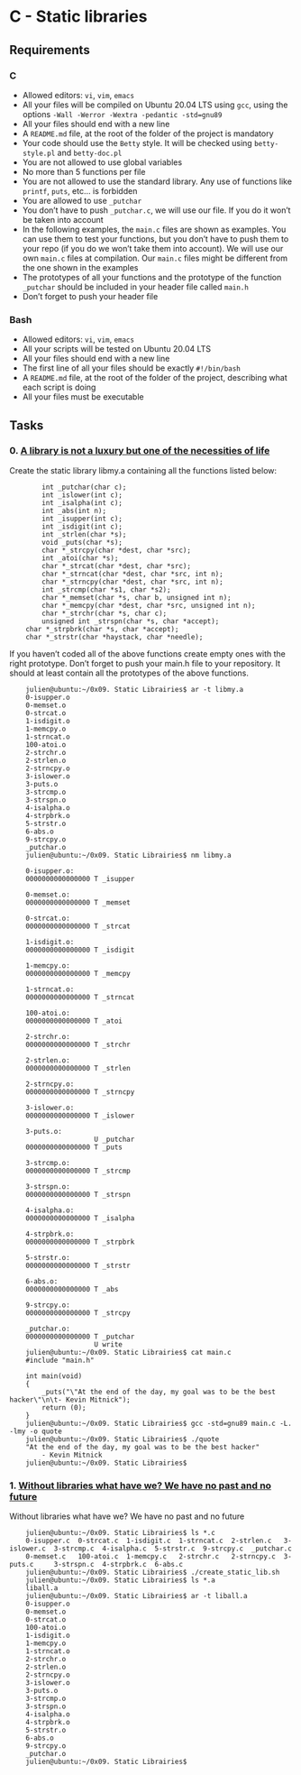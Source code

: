 # C - Static libraries
## Requirements
### C
- Allowed editors: `vi`, `vim`, `emacs`
- All your files will be compiled on Ubuntu 20.04 LTS using `gcc`, using the options `-Wall -Werror -Wextra -pedantic -std=gnu89`
- All your files should end with a new line
- A `README.md` file, at the root of the folder of the project is mandatory
- Your code should use the `Betty` style. It will be checked using `betty-style.pl` and `betty-doc.pl`
- You are not allowed to use global variables
- No more than 5 functions per file
- You are not allowed to use the standard library. Any use of functions like `printf`, `puts`, etc… is forbidden
- You are allowed to use `_putchar`
- You don’t have to push `_putchar.c`, we will use our file. If you do it won’t be taken into account
- In the following examples, the `main.c` files are shown as examples. You can use them to test your functions, but you don’t have to push them to your repo (if you do we won’t take them into account). We will use our own `main.c` files at compilation. Our `main.c` files might be different from the one shown in the examples
- The prototypes of all your functions and the prototype of the function `_putchar` should be included in your header file called `main.h`
- Don’t forget to push your header file
### Bash
- Allowed editors: `vi`, `vim`, `emacs`
- All your scripts will be tested on Ubuntu 20.04 LTS
- All your files should end with a new line
- The first line of all your files should be exactly `#!/bin/bash`
- A `README.md` file, at the root of the folder of the project, describing what each script is doing
- All your files must be executable
## Tasks
### 0. [A library is not a luxury but one of the necessities of life](libmy.a) 
Create the static library libmy.a containing all the functions listed below:

            int _putchar(char c);
            int _islower(int c);
            int _isalpha(int c);
            int _abs(int n);
            int _isupper(int c);
            int _isdigit(int c);
            int _strlen(char *s);
            void _puts(char *s);
            char *_strcpy(char *dest, char *src);
            int _atoi(char *s);
            char *_strcat(char *dest, char *src);
            char *_strncat(char *dest, char *src, int n);
            char *_strncpy(char *dest, char *src, int n);
            int _strcmp(char *s1, char *s2);
            char *_memset(char *s, char b, unsigned int n);
            char *_memcpy(char *dest, char *src, unsigned int n);
            char *_strchr(char *s, char c);
            unsigned int _strspn(char *s, char *accept);
        char *_strpbrk(char *s, char *accept);
        char *_strstr(char *haystack, char *needle);
        
 If you haven’t coded all of the above functions create empty ones with the right prototype.
Don’t forget to push your main.h file to your repository. It should at least contain all the prototypes of the above functions.

        julien@ubuntu:~/0x09. Static Librairies$ ar -t libmy.a 
        0-isupper.o
        0-memset.o
        0-strcat.o
        1-isdigit.o
        1-memcpy.o
        1-strncat.o
        100-atoi.o
        2-strchr.o
        2-strlen.o
        2-strncpy.o
        3-islower.o
        3-puts.o
        3-strcmp.o
        3-strspn.o
        4-isalpha.o
        4-strpbrk.o
        5-strstr.o
        6-abs.o
        9-strcpy.o
        _putchar.o
        julien@ubuntu:~/0x09. Static Librairies$ nm libmy.a 

        0-isupper.o:
        0000000000000000 T _isupper

        0-memset.o:
        0000000000000000 T _memset

        0-strcat.o:
        0000000000000000 T _strcat

        1-isdigit.o:
        0000000000000000 T _isdigit

        1-memcpy.o:
        0000000000000000 T _memcpy

        1-strncat.o:
        0000000000000000 T _strncat

        100-atoi.o:
        0000000000000000 T _atoi

        2-strchr.o:
        0000000000000000 T _strchr

        2-strlen.o:
        0000000000000000 T _strlen

        2-strncpy.o:
        0000000000000000 T _strncpy

        3-islower.o:
        0000000000000000 T _islower

        3-puts.o:
                         U _putchar
        0000000000000000 T _puts

        3-strcmp.o:
        0000000000000000 T _strcmp

        3-strspn.o:
        0000000000000000 T _strspn

        4-isalpha.o:
        0000000000000000 T _isalpha

        4-strpbrk.o:
        0000000000000000 T _strpbrk

        5-strstr.o:
        0000000000000000 T _strstr

        6-abs.o:
        0000000000000000 T _abs

        9-strcpy.o:
        0000000000000000 T _strcpy

        _putchar.o:
        0000000000000000 T _putchar
                         U write
        julien@ubuntu:~/0x09. Static Librairies$ cat main.c 
        #include "main.h"

        int main(void)
        {
            _puts("\"At the end of the day, my goal was to be the best hacker\"\n\t- Kevin Mitnick");
            return (0);
        }
        julien@ubuntu:~/0x09. Static Librairies$ gcc -std=gnu89 main.c -L. -lmy -o quote
        julien@ubuntu:~/0x09. Static Librairies$ ./quote 
        "At the end of the day, my goal was to be the best hacker"
            - Kevin Mitnick
        julien@ubuntu:~/0x09. Static Librairies$ 
        
        
### 1. [Without libraries what have we? We have no past and no future](create_static_lib.sh)
Without libraries what have we? We have no past and no future

        julien@ubuntu:~/0x09. Static Librairies$ ls *.c
        0-isupper.c  0-strcat.c  1-isdigit.c  1-strncat.c  2-strlen.c   3-islower.c  3-strcmp.c  4-isalpha.c  5-strstr.c  9-strcpy.c  _putchar.c
        0-memset.c   100-atoi.c  1-memcpy.c   2-strchr.c   2-strncpy.c  3-puts.c     3-strspn.c  4-strpbrk.c  6-abs.c
        julien@ubuntu:~/0x09. Static Librairies$ ./create_static_lib.sh 
        julien@ubuntu:~/0x09. Static Librairies$ ls *.a
        liball.a
        julien@ubuntu:~/0x09. Static Librairies$ ar -t liball.a
        0-isupper.o
        0-memset.o
        0-strcat.o
        100-atoi.o
        1-isdigit.o
        1-memcpy.o
        1-strncat.o
        2-strchr.o
        2-strlen.o
        2-strncpy.o
        3-islower.o
        3-puts.o
        3-strcmp.o
        3-strspn.o
        4-isalpha.o
        4-strpbrk.o
        5-strstr.o
        6-abs.o
        9-strcpy.o
        _putchar.o
        julien@ubuntu:~/0x09. Static Librairies$ 

